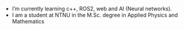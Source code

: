 - I’m currently learning c++, ROS2, web and AI (Neural networks).
- I am a student at NTNU in the M.Sc. degree in Applied Physics and Mathematics

<!---
Hako2807/Hako2807 is a ✨ special ✨ repository because its `README.md` (this file) appears on your GitHub profile.
You can click the Preview link to take a look at your changes.
--->
